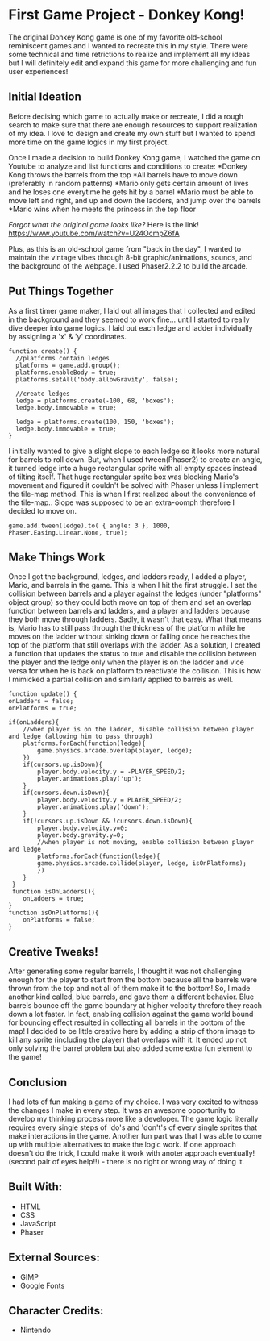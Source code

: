# First Game Project - Donkey Kong!  

The original Donkey Kong game is one of my favorite old-school reminiscent games and I wanted to recreate this in my style. 
There were some technical and time retrictions to realize and implement all my ideas but I will definitely edit and expand this game for more challenging and fun user experiences!

## Initial Ideation

Before decising which game to actually make or recreate, I did a rough search to make sure that there are enough resources to support realization of my idea. 
I love to design and create my own stuff but I wanted to spend more time on the game logics in my first project. 

Once I made a decision to build Donkey Kong game, I watched the game on Youtube to analyze and list functions and conditions to create: 
*Donkey Kong throws the barrels from the top
*All barrels have to move down (preferably in random patterns)
*Mario only gets certain amount of lives and he loses one everytime he gets hit by a barrel 
*Mario must be able to move left and right, and up and down the ladders, and jump over the barrels
*Mario wins when he meets the princess in the top floor
    
*Forgot what the original game looks like?* 
Here is the link!
https://www.youtube.com/watch?v=U24OcmpZ6fA

    
Plus, as this is an old-school game from "back in the day", I wanted to maintain the vintage vibes through 8-bit graphic/animations, sounds, and the background of the webpage. 
I used Phaser2.2.2 to build the arcade. 

## Put Things Together

As a first timer game maker, I laid out all images that I collected and edited in the background and they seemed to work fine... until I started to really dive deeper into game logics.
I laid out each ledge and ladder individually by assigning a 'x' & 'y' coordinates. 

```
function create() {
  //platforms contain ledges
  platforms = game.add.group();
  platforms.enableBody = true;
  platforms.setAll('body.allowGravity', false);

  //create ledges
  ledge = platforms.create(-100, 68, 'boxes');
  ledge.body.immovable = true;

  ledge = platforms.create(100, 150, 'boxes');
  ledge.body.immovable = true;
}
```

I initially wanted to give a slight slope to each ledge so it looks more natural for barrels to roll down. 
But, when I used tween(Phaser2) to create an angle, it turned ledge into a huge rectangular sprite with all empty spaces instead of tilting itself. 
That huge rectangular sprite box was blocking Mario's movement and figured it couldn't be solved with Phaser unless I implement the tile-map method.
This is when I first realized about the convenience of the tile-map.. 
Slope was supposed to be an extra-oomph therefore I decided to move on. 
```
game.add.tween(ledge).to( { angle: 3 }, 1000, Phaser.Easing.Linear.None, true);
```
## Make Things Work

Once I got the background, ledges, and ladders ready, I added a player, Mario, and barrels in the game.
This is when I hit the first struggle. 
I set the collision between barrels and a player against the ledges (under "platforms" object group) so they could both move on top of them and set an overlap function between barrels and ladders, 
and a player and ladders because they both move through ladders. Sadly, it wasn't that easy. 
What that means is, Mario has to still pass through the thickness of the platform while he moves on the ladder without sinking down or falling once he reaches the top of the platform that still overlaps with the ladder.
As a solution, I created a function that updates the status to true and disable the collision between the player and the ledge only when the player is on the ladder and vice versa for when he is back on platform to reactivate the collision. 
This is how I mimicked a partial collision and similarly applied to barrels as well.  
```
function update() {
onLadders = false;
onPlatforms = true;

if(onLadders){ 
    //when player is on the ladder, disable collision between player and ledge (allowing him to pass through)
    platforms.forEach(function(ledge){
        game.physics.arcade.overlap(player, ledge);
    })
    if(cursors.up.isDown){
        player.body.velocity.y = -PLAYER_SPEED/2;
        player.animations.play('up');
    }
    if(cursors.down.isDown){
        player.body.velocity.y = PLAYER_SPEED/2;
        player.animations.play('down');
    }
    if(!cursors.up.isDown && !cursors.down.isDown){
        player.body.velocity.y=0;
        player.body.gravity.y=0;
        //when player is not moving, enable collision between player and ledge
        platforms.forEach(function(ledge){
        game.physics.arcade.collide(player, ledge, isOnPlatforms);
        })
    }  
 }
 function isOnLadders(){
    onLadders = true;
}
function isOnPlatforms(){
    onPlatforms = false;
}
```

## Creative Tweaks!
After generating some regular barrels, I thought it was not challenging enough for the player to start from the bottom because all the barrels were thrown from the top and not all of them make it to the bottom! 
So, I made another kind called, blue barrels, and gave them a different behavior. 
Blue barrels bounce off the game boundary at higher velocity threfore they reach down a lot faster. 
In fact, enabling collision against the game world bound for bouncing effect resulted in collecting all barrels in the bottom of the map! 
I decided to be little creative here by adding a strip of thorn image to kill any sprite (including the player) that overlaps with it. 
It ended up not only solving the barrel problem but also added some extra fun element to the game! 

## Conclusion
I had lots of fun making a game of my choice. I was very excited to witness the changes I make in every step.
It was an awesome opportunity to develop my thinking process more like a developer. 
The game logic literally requires every single steps of 'do's and 'don't's of every single sprites that make interactions in the game.
Another fun part was that I was able to come up with multiple alternatives to make the logic work. 
If one approach doesn't do the trick, I could make it work with anoter approach eventually! (second pair of eyes help!!) - there is no right or wrong way of doing it. 



## Built With: 
* HTML
* CSS
* JavaScript
* Phaser

## External Sources: 
* GIMP 
* Google Fonts

## Character Credits: 
* Nintendo
